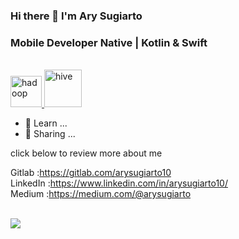 ### Hi there 👋 I'm Ary Sugiarto

<h3>Mobile Developer Native | Kotlin & Swift</h3>
<br>
<a href="https://www.swift.org/" target="_blank"> <img src="https://www.vectorlogo.zone/logos/swift/swift-vertical.svg" alt="hadoop" width="50" height="50"/> </a> 
<a href="https://kotlinlang.org/" target="_blank"> <img src="https://www.vectorlogo.zone/logos/kotlinlang/kotlinlang-icon.svg" alt="hive" width="60" height="60"/> </a> 
<br>

- 🔭 Learn ...
- 🌱 Sharing ...


click below to review more about me

Gitlab    :https://gitlab.com/arysugiarto10 <br>
LinkedIn  :https://www.linkedin.com/in/arysugiarto10/ <br>
Medium    :https://medium.com/@arysugiarto <br>

<br>
<a href="https://github.com/arysugiarto/github-readme-stats">
  <img align="center" src="https://github-readme-stats.vercel.app/api/top-langs/?username=arysugiarto&layout=compact&langs_count=10" />
</a>

